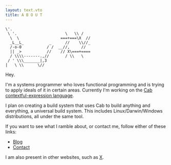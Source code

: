 ```yaml
---
layout: text.vto
title: A B O U T
---
```


<div class="flex justify-center">

```no-highlight
\'.
 \ '.                     \   \\ /
  \  \                  ===+===\X  //
  _L__L_           _      //    \\//_
  /-o-0           / /  __//,     //
  || _>           //    // X\===+====
  / \\\\-------.,//       / \\   \
 / ' \\\_______|,3
|   \ \\      \//
```

</div>

Hey.

I'm a systems programmer who loves functional programming and is trying to apply
ideals of it in certain areas. Currently I'm working on the
[Cab contextful-expression language](https://github.com/cull-os/carcass/tree/master/cab).

I plan on creating a build system that uses Cab to build anything and
everything, a universal build system. This includes Linux/Darwin/Windows
distributions, all under the same tool.

If you want to see what I ramble about, or contact me, follow either of these
links:

- [Blog](/blog/)
- [Contact](/contact/)

I am also present in other websites, such as [X](https://x.com/HSVSphere).
